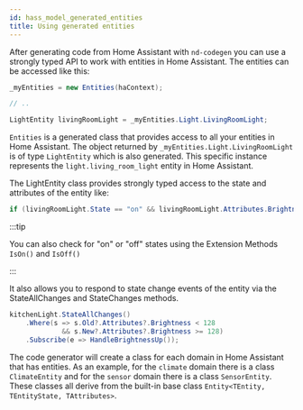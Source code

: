 ```yaml
---
id: hass_model_generated_entities
title: Using generated entities
---
```


After generating code from Home Assistant with `nd-codegen` you can use a strongly typed API to work with entities in Home Assistant. The entities can be accessed like this:

```csharp
_myEntities = new Entities(haContext);

// ..

LightEntity livingRoomLight = _myEntities.Light.LivingRoomLight;
```

`Entities` is a generated class that provides access to all your entities in Home Assistant. The object returned by `_myEntities.Light.LivingRoomLight` is of type `LightEntity` which is also generated. This specific instance represents the `light.living_room_light` entity in Home Assistant.

The LightEntity class provides strongly typed access to the state and attributes of the entity like:

```csharp
if (livingRoomLight.State == "on" && livingRoomLight.Attributes.Brightness > 100) // ...
```

:::tip

You can also check for "on" or "off" states using the Extension Methods `IsOn()` and `IsOff()`

:::

It also allows you to respond to state change events of the entity via the StateAllChanges and StateChanges methods.

```csharp
kitchenLight.StateAllChanges()
    .Where(s => s.Old?.Attributes?.Brightness < 128 
             && s.New?.Attributes?.Brightness >= 128)
    .Subscribe(e => HandleBrightnessUp());
```

The code generator will create a class for each domain in Home Assistant that has entities. As an example, for the `climate` domain there is a class `ClimateEntity` and for the `sensor` domain there is a class `SensorEntity`. These classes all derive from the built-in base class `Entity<TEntity, TEntityState, TAttributes>`.
